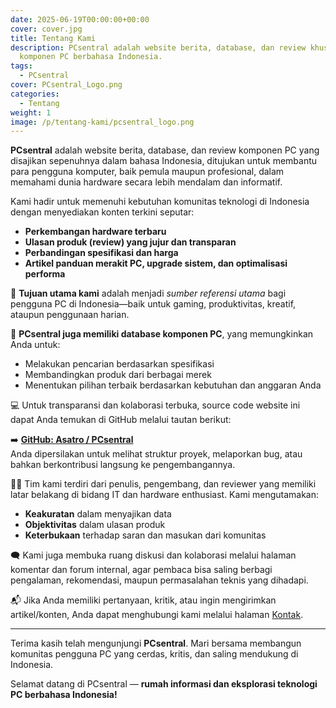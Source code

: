 ```yaml
---
date: 2025-06-19T00:00:00+00:00
cover: cover.jpg
title: Tentang Kami
description: PCsentral adalah website berita, database, dan review khusus
  komponen PC berbahasa Indonesia.
tags:
  - PCsentral
cover: PCsentral_Logo.png
categories:
  - Tentang
weight: 1
image: /p/tentang-kami/pcsentral_logo.png
---
```


**PCsentral** adalah website berita, database, dan review komponen PC yang disajikan sepenuhnya dalam bahasa Indonesia, ditujukan untuk membantu para pengguna komputer, baik pemula maupun profesional, dalam memahami dunia hardware secara lebih mendalam dan informatif.

Kami hadir untuk memenuhi kebutuhan komunitas teknologi di Indonesia dengan menyediakan konten terkini seputar:

- **Perkembangan hardware terbaru**
- **Ulasan produk (review) yang jujur dan transparan**
- **Perbandingan spesifikasi dan harga**
- **Artikel panduan merakit PC, upgrade sistem, dan optimalisasi performa**

🎯 **Tujuan utama kami** adalah menjadi _sumber referensi utama_ bagi pengguna PC di Indonesia—baik untuk gaming, produktivitas, kreatif, ataupun penggunaan harian.

🧠 **PCsentral juga memiliki database komponen PC**, yang memungkinkan Anda untuk:
- Melakukan pencarian berdasarkan spesifikasi
- Membandingkan produk dari berbagai merek
- Menentukan pilihan terbaik berdasarkan kebutuhan dan anggaran Anda

💻 Untuk transparansi dan kolaborasi terbuka, source code website ini dapat Anda temukan di GitHub melalui tautan berikut:

➡️ **[GitHub: Asatro / PCsentral](https://github.com/Asatro/PCsentral)**  
Anda dipersilakan untuk melihat struktur proyek, melaporkan bug, atau bahkan berkontribusi langsung ke pengembangannya.

👨‍💻 Tim kami terdiri dari penulis, pengembang, dan reviewer yang memiliki latar belakang di bidang IT dan hardware enthusiast. Kami mengutamakan:
- **Keakuratan** dalam menyajikan data
- **Objektivitas** dalam ulasan produk
- **Keterbukaan** terhadap saran dan masukan dari komunitas

🗨️ Kami juga membuka ruang diskusi dan kolaborasi melalui halaman komentar dan forum internal, agar pembaca bisa saling berbagi pengalaman, rekomendasi, maupun permasalahan teknis yang dihadapi.

📬 Jika Anda memiliki pertanyaan, kritik, atau ingin mengirimkan artikel/konten, Anda dapat menghubungi kami melalui halaman [Kontak](/kontak).

---

Terima kasih telah mengunjungi **PCsentral**. Mari bersama membangun komunitas pengguna PC yang cerdas, kritis, dan saling mendukung di Indonesia.

Selamat datang di PCsentral — **rumah informasi dan eksplorasi teknologi PC berbahasa Indonesia!**
